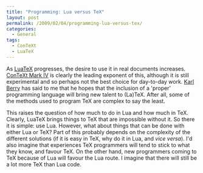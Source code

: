 ```yaml
---
title: "Programming: Lua versus TeX"
layout: post
permalink: /2009/02/04/programming-lua-versus-tex/
categories:
  - General
tags:
  - ConTeXt
  - LuaTeX
---
```

As [LuaTeX](http://www.luatex.org/) progresses, the desire to use it in real documents increases.  [ConTeXt Mark IV](http://wiki.contextgarden.net/Mark_IV) is clearly the leading exponent of this, although it is still experimental and so perhaps not the best choice for day-to-day work. [Karl Berry](http://freefriends.org/~karl/) has said to me that he hopes that the inclusion of a 'proper' programming language will bring new talent to (La)TeX. After all, some of the methods used to program TeX are complex to say the least.

This raises the question of how much to do in Lua and how much in TeX. Clearly, LuaTeX brings things to TeX that are impossible without it. So there it is simple: use Lua. However, what about things that can be done with either Lua or TeX? Part of this probably depends on the complexity of the different solutions (if it is easy in TeX, why do it in Lua, and _vice versa_). I'd also imagine that experiences TeX programmers will tend to stick to what they know, and favour TeX. On the other hand, new programmers coming to TeX because of Lua will favour the Lua route. I imagine that there will still be a lot more TeX than Lua code.
